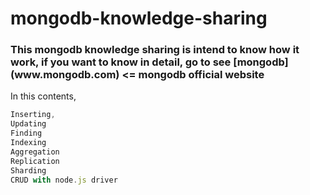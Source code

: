 # mongodb-knowledge-sharing

<h3>
This mongodb knowledge sharing is intend to know how it work, if you want to know in detail, go to see 
[mongodb](www.mongodb.com) <= mongodb official website
</h3>

In this contents, 
``` js
Inserting,
Updating
Finding
Indexing
Aggregation
Replication
Sharding
CRUD with node.js driver
